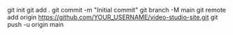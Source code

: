 git init
git add .
git commit -m "Initial commit"
git branch -M main
git remote add origin https://github.com/YOUR_USERNAME/video-studio-site.git
git push -u origin main
